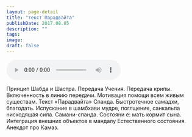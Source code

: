 ```yaml
---
layout: page-detail
title: "текст Парадвайта"
publishDate: 2017.08.05
description: ""
tags:
image:
draft: false
---
```


<audio title="2017.08.05 - текст Парадвайта.mp3" src="/upload/iblock/766/76623f323f09e96d55e301fc1c373fb2.mp3" controls=""></audio>

 Принцип Шабда и Шастра. Передача Учения. Передача крипы. Включенность в линию передачи. Мотивация помощи всем живым существам. Текст «Парадвайта» Спанда. Быстротечное самадхи, благодать. Испускание в шамбхави мудре, поглщение, санкальпа нисходящая сила. Самани-спанда. Состояни е: мать кормит сына. Интеграция внешних объектов в мандалу Естественного состояния. Анекдот про Камаз. 

  
